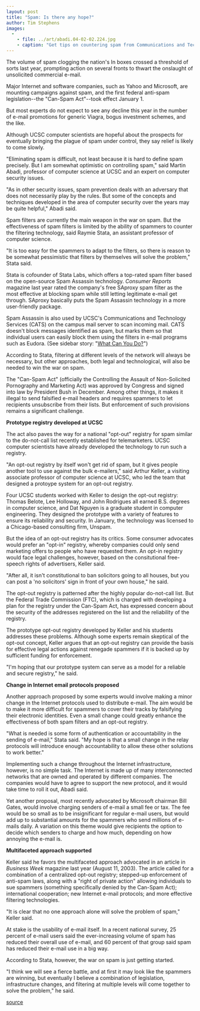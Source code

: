 ```yaml
---
layout: post
title: "Spam: Is there any hope?"
author: Tim Stephens
images:
  -
    - file: ../art/abadi.04-02-02.224.jpg
    - caption: "Get tips on countering spam from Communications and Technology Services (CATS)"
---
```


The volume of spam clogging the nation's In boxes crossed a threshold of sorts last year, prompting action on several fronts to thwart the onslaught of unsolicited commercial e-mail.

Major Internet and software companies, such as Yahoo and Microsoft, are mounting campaigns against spam, and the first federal anti-spam legislation--the "Can-Spam Act"--took effect January 1.   

But most experts do not expect to see any decline this year in the number of e-mail promotions for generic Viagra, bogus investment schemes, and the like.

Although UCSC computer scientists are hopeful about the prospects for eventually bringing the plague of spam under control, they say relief is likely to come slowly.   

"Eliminating spam is difficult, not least because it is hard to define spam precisely. But I am somewhat optimistic on controlling spam," said Martin Abadi, professor of computer science at UCSC and an expert on computer security issues.  

"As in other security issues, spam prevention deals with an adversary that does not necessarily play by the rules. But some of the concepts and techniques developed in the area of computer security over the years may be quite helpful," Abadi said.  

Spam filters are currently the main weapon in the war on spam. But the effectiveness of spam filters is limited by the ability of spammers to counter the filtering technology, said Raymie Stata, an assistant professor of computer science.   

"It is too easy for the spammers to adapt to the filters, so there is reason to be somewhat pessimistic that filters by themselves will solve the problem," Stata said.   

Stata is cofounder of Stata Labs, which offers a top-rated spam filter based on the open-source Spam Assassin technology. _Consumer Reports_ magazine last year rated the company's free SAproxy spam filter as the most effective at blocking spam while still letting legitimate e-mail get through. SAproxy basically puts the Spam Assassin technology in a more user-friendly package.  

Spam Assassin is also used by UCSC's Communications and Technology Services (CATS) on the campus mail server to scan incoming mail. CATS doesn't block messages identified as spam, but marks them so that individual users can easily block them using the filters in e-mail programs such as Eudora. (See sidebar story: "[What Can You Do?][1]")  

According to Stata, filtering at different levels of the network will always be necessary, but other approaches, both legal and technological, will also be needed to win the war on spam.  

The "Can-Spam Act" (officially the Controlling the Assault of Non-Solicited Pornography and Marketing Act) was approved by Congress and signed into law by President Bush in December. Among other things, it makes it illegal to send falsified e-mail headers and requires spammers to let recipients unsubscribe from their lists. But enforcement of such provisions remains a significant challenge.  

**Prototype registry developed at UCSC**

The act also paves the way for a national "opt-out" registry for spam similar to the do-not-call list recently established for telemarketers. UCSC computer scientists have already developed the technology to run such a registry.   

"An opt-out registry by itself won't get rid of spam, but it gives people another tool to use against the bulk e-mailers," said Arthur Keller, a visiting associate professor of computer science at UCSC, who led the team that designed a protoype system for an opt-out registry.   

Four UCSC students worked with Keller to design the opt-out registry: Thomas Belote, Lee Holloway, and John Rodrigues all earned B.S. degrees in computer science, and Dat Nguyen is a graduate student in computer engineering. They designed the prototype with a variety of features to ensure its reliability and security. In January, the technology was licensed to a Chicago-based consulting firm, Unspam.   

But the idea of an opt-out registry has its critics. Some consumer advocates would prefer an "opt-in" registry, whereby companies could only send marketing offers to people who have requested them. An opt-in registry would face legal challenges, however, based on the consitutional free-speech rights of advertisers, Keller said.  

"After all, it isn't constitutional to ban solicitors going to all houses, but you can post a 'no solicitors' sign in front of your own house," he said.  

The opt-out registry is patterned after the highly popular do-not-call list. But the Federal Trade Commission (FTC), which is charged with developing a plan for the registry under the Can-Spam Act, has expressed concern about the security of the addresses registered on the list and the reliability of the registry.   

The prototype opt-out registry developed by Keller and his students addresses these problems. Although some experts remain skeptical of the opt-out concept, Keller argues that an opt-out registry can provide the basis for effective legal actions against renegade spammers if it is backed up by sufficient funding for enforcement.   

"I'm hoping that our prototype system can serve as a model for a reliable and secure registry," he said.  

**Change in Internet email protocols proposed**

Another approach proposed by some experts would involve making a minor change in the Internet protocols used to distribute e-mail. The aim would be to make it more difficult for spammers to cover their tracks by falsifying their electronic identities. Even a small change could greatly enhance the effectiveness of both spam filters and an opt-out registry.  

"What is needed is some form of authentication or accountability in the sending of e-mail," Stata said. "My hope is that a small change in the relay protocols will introduce enough accountability to allow these other solutions to work better."  

Implementing such a change throughout the Internet infrastructure, however, is no simple task. The Internet is made up of many interconnected networks that are owned and operated by different companies. The companies would have to agree to support the new protocol, and it would take time to roll it out, Abadi said.  

Yet another proposal, most recently advocated by Microsoft chairman Bill Gates, would involve charging senders of e-mail a small fee or tax. The fee would be so small as to be insignificant for regular e-mail users, but would add up to substantial amounts for the spammers who send millions of e-mails daily. A variation on this theme would give recipients the option to decide which senders to charge and how much, depending on how annoying the e-mail is.   

**Multifaceted approach supported**

Keller said he favors the multifaceted approach advocated in an article in _Business Week_ magazine last year (August 11, 2003). The article called for a combination of a centralized opt-out registry; stepped-up enforcement of anti-spam laws, along with a "right of private action" allowing individuals to sue spammers (something specifically denied by the Can-Spam Act); international cooperation; new Internet e-mail protocols; and more effective filtering technologies.  

"It is clear that no one approach alone will solve the problem of spam," Keller said.  

At stake is the usability of e-mail itself. In a recent national survey, 25 percent of e-mail users said the ever-increasing volume of spam has reduced their overall use of e-mail, and 60 percent of that group said spam has reduced their e-mail use in a big way.   

According to Stata, however, the war on spam is just getting started.  

"I think we will see a fierce battle, and at first it may look like the spammers are winning, but eventually I believe a combination of legislation, infrastructure changes, and filtering at multiple levels will come together to solve the problem," he said.   

[1]: http://currents.ucsc.edu/03-04/02-09/spam_tips.html

[source](http://www1.ucsc.edu/currents/03-04/02-09/spam.html "Permalink to spam")
